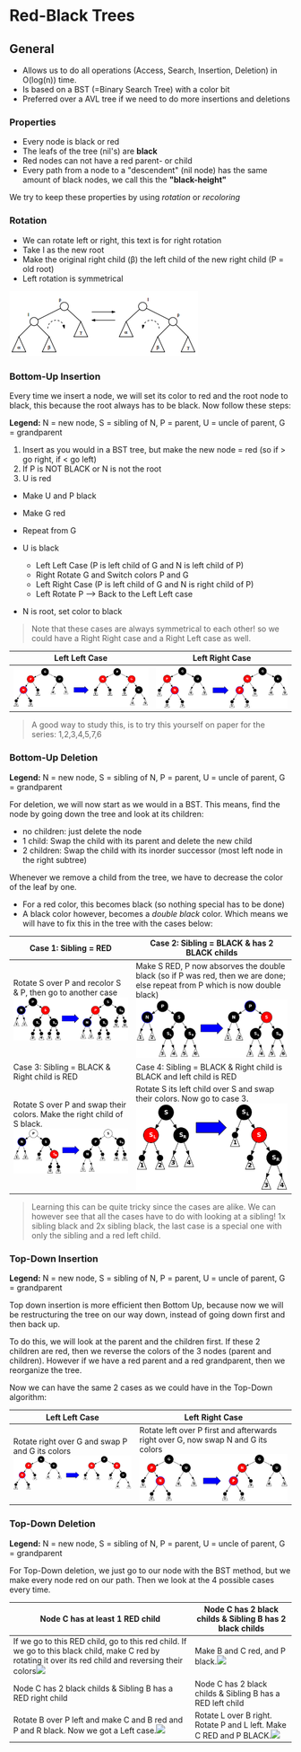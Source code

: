 # Red-Black Trees

## General

* Allows us to do all operations \(Access, Search, Insertion, Deletion\) in O\(log\(n\)\) time.
* Is based on a BST \(=Binary Search Tree\) with a color bit
* Preferred over a AVL tree if we need to do more insertions and deletions

### Properties

* Every node is black or red
* The leafs of the tree \(nil's\) are **black**
* Red nodes can not have a red parent- or child
* Every path from a node to a "descendent" \(nil node\) has the same amount of black nodes, we call this the **"black-height"**

We try to keep these properties by using _rotation_ or _recoloring_

### Rotation

* We can rotate left or right, this text is for right rotation
* Take I as the new root
* Make the original right child \(β\) the left child of the new right child \(P = old root\)
* Left rotation is symmetrical

![Left Right Rotation](../images/datastructures/trees_red_black_rotation.png)

### Bottom-Up Insertion

Every time we insert a node, we will set its color to red and the root node to black, this because the root always has to be black. Now follow these steps:

**Legend:** N = new node, S = sibling of N, P = parent, U = uncle of parent, G = grandparent

1. Insert as you would in a BST tree, but make the new node = red \(so if &gt; go right, if &lt; go left\)
2. If P is NOT BLACK or N is not the root
  1. U is red

  * Make U and P black
  * Make G red
  * Repeat from G

  * U is black

    * Left Left Case \(P is left child of G and N is left child of P\)
    * Right Rotate G and Switch colors P and G
    * Left Right Case \(P is left child of G and N is right child of P\)
    * Left Rotate P --&gt; Back to the Left Left case

  * N is root, set color to black



> Note that these cases are always symmetrical to each other! so we could have a Right Right case and a Right Left case as well.

| **Left Left Case** | **Left Right Case** |
| --- | --- |
| ![](/images/datastructures/trees_red_black_insert_left_left_case.png) | ![](/images/datastructures/trees_red_black_insert_left_right_case.png) |

> A good way to study this, is to try this yourself on paper for the series: 1,2,3,4,5,7,6

### Bottom-Up Deletion

**Legend:** N = new node, S = sibling of N, P = parent, U = uncle of parent, G = grandparent

For deletion, we will now start as we would in a BST. This means, find the node by going down the tree and look at its children:

* no children: just delete the node
* 1 child: Swap the child with its parent and delete the new child
* 2 children: Swap the child with its inorder successor \(most left node in the right subtree\)

Whenever we remove a child from the tree, we have to decrease the color of the leaf by one.

* For a red color, this becomes black \(so nothing special has to be done\)
* A black color however, becomes a _double black_ color. Which means we will have to fix this in the tree with the cases below:

| Case 1: Sibling = RED | Case 2: Sibling = BLACK & has 2 BLACK childs |
| --- | --- |
| Rotate S over P and recolor S & P, then go to another case ![](/images/datastructures/trees_red_black_deletion_case1.png) | Make S RED, P now absorves the double black \(so if P was red, then we are done; else repeat from P which is now double black\) ![](/images/datastructures/trees_red_black_deletion_case2.png) |
| Case 3: Sibling = BLACK & Right child is RED | Case 4: Sibling = BLACK & Right child is BLACK and left child is RED |
| Rotate S over P and swap their colors. Make the right child of S black. ![](/images/datastructures/trees_red_black_deletion_case3.png) | Rotate S its left child over S and swap their colors. Now go to case 3. ![](/images/datastructures/trees_red_black_deletion_case4.png) |

> Learning this can be quite tricky since the cases are alike. We can however see that all the cases have to do with looking at a sibling! 1x sibling black and 2x sibling black, the last case is a special one with only the sibling and a red left child.

### Top-Down Insertion

**Legend:** N = new node, S = sibling of N, P = parent, U = uncle of parent, G = grandparent

Top down insertion is more efficient then Bottom Up, because now we will be restructuring the tree on our way down, instead of going down first and then back up.

To do this, we will look at the parent and the children first. If these 2 children are red, then we reverse the colors of the 3 nodes \(parent and children\). However if we have a red parent and a red grandparent, then we reorganize the tree.

Now we can have the same 2 cases as we could have in the Top-Down algorithm:

| **Left Left Case** | **Left Right Case** |
| --- | --- |
| Rotate right over G and swap P and G its colors ![](/images/datastructures/trees_red_black_insert_left_left_case.png) | Rotate left over P first and afterwards right over G, now swap N and G its colors ![](/images/datastructures/trees_red_black_insert_left_right_case.png) |

### Top-Down Deletion

**Legend:** N = new node, S = sibling of N, P = parent, U = uncle of parent, G = grandparent

For Top-Down deletion, we just go to our node with the BST method, but we make every node red on our path. Then we look at the 4 possible cases every time.

| Node C has at least 1 RED child | Node C has 2 black childs & Sibling B has 2 black childs |
| --- | --- |
| If we go to this RED child, go to this red child. If we go to this black child, make C red by rotating it over its red child and reversing their colors![](/images/datastructures/red_black_deletion_topdown_case1.png) | Make B and C red, and P black.![](/images/datastructures/red_black_deletion_topdown_case2.png) |
| Node C has 2 black childs & Sibling B has a RED right child | Node C has 2 black childs & Sibling B has a RED left child |
| Rotate B over P left and make C and B red and P and R black. Now we got a Left case.![](/images/datastructures/red_black_deletion_topdown_case3.png) | Rotate L over B right. Rotate P and L left. Make C RED and P BLACK.![](/images/datastructures/red_black_deletion_topdown_case4.png) |



